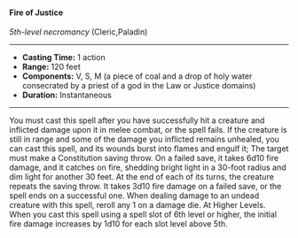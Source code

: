 #### Fire of Justice
*5th-level necromancy* (Cleric,Paladin)
___
- **Casting Time:** 1 action
- **Range:** 120 feet
- **Components:** V, S, M (a piece of coal and a drop of holy water consecrated by a priest of a god in the Law or Justice domains)
- **Duration:** Instantaneous
---
You must cast this spell after you have successfully
hit a creature and inflicted damage upon it in melee
combat, or the spell fails. If the creature is still in
range and some of the damage you inflicted remains
unhealed, you can cast this spell, and its wounds
burst into flames and engulf it; The target must
make a Constitution saving throw. On a failed save,
it takes 6d10 fire damage, and it catches on fire,
shedding bright light in a 30-foot radius and dim
light for another 30 feet. At the end of each of its
turns, the creature repeats the saving throw. It takes
3d10 fire damage on a failed save, or the spell ends
on a successful one.
When dealing damage to an undead creature
with this spell, reroll any 1 on a damage die.
At Higher Levels.  When you cast this spell using a spell slot of 6th level or higher, the initial
fire damage increases by 1d10 for each slot level
above 5th.
